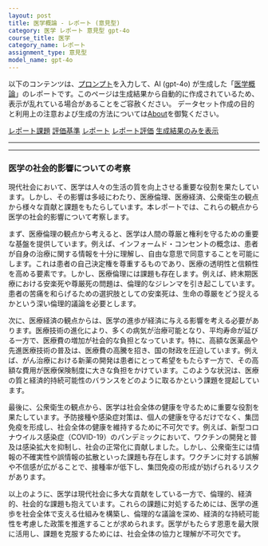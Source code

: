 ```yaml
---
layout: post
title: 医学概論 - レポート (意見型)
category: 医学 レポート 意見型 gpt-4o
course_title: 医学
category_name: レポート
assignment_type: 意見型
model_name: gpt-4o
---
```


以下のコンテンツは、[プロンプト](http://127.0.0.1:8000/generated/医学/gpt-4o/prompt_レポート-意見型.md)を入力して、AI (gpt-4o) が生成した「[医学概論](/contents/医学/)」のレポートです。このページは生成結果から自動的に作成されているため、表示が乱れている場合があることをご容赦ください。
データセット作成の目的と利用上の注意および生成の方法については[About](/About)を御覧ください。

[レポート課題](../レポート課題-意見型)
[評価基準](../評価基準-意見型)
[レポート](../レポート-意見型)
[レポート評価](../レポート評価-意見型)
[生成結果のみを表示](http://127.0.0.1:8000/generated/医学/gpt-4o/レポート-意見型.md)
  

***
***
  
### 医学の社会的影響についての考察

現代社会において、医学は人々の生活の質を向上させる重要な役割を果たしています。しかし、その影響は多岐にわたり、医療倫理、医療経済、公衆衛生の観点から様々な貢献と課題をもたらしています。本レポートでは、これらの観点から医学の社会的影響について考察します。

まず、医療倫理の観点から考えると、医学は人間の尊厳と権利を守るための重要な基盤を提供しています。例えば、インフォームド・コンセントの概念は、患者が自身の治療に関する情報を十分に理解し、自由な意思で同意することを可能にします。これは患者の自己決定権を尊重するものであり、医療の透明性と信頼性を高める要素です。しかし、医療倫理には課題も存在します。例えば、終末期医療における安楽死や尊厳死の問題は、倫理的なジレンマを引き起こしています。患者の苦痛を和らげるための選択肢としての安楽死は、生命の尊厳をどう捉えるかという深い倫理的議論を必要とします。

次に、医療経済の観点からは、医学の進歩が経済に与える影響を考える必要があります。医療技術の進化により、多くの病気が治療可能となり、平均寿命が延びる一方で、医療費の増加が社会的な負担となっています。特に、高額な医薬品や先進医療技術の普及は、医療費の高騰を招き、国の財政を圧迫しています。例えば、がん治療における新薬の開発は患者にとって希望をもたらす一方で、その高額な費用が医療保険制度に大きな負担をかけています。このような状況は、医療の質と経済的持続可能性のバランスをどのように取るかという課題を提起しています。

最後に、公衆衛生の観点から、医学は社会全体の健康を守るために重要な役割を果たしています。予防接種や感染症対策は、個人の健康を守るだけでなく、集団免疫を形成し、社会全体の健康を維持するために不可欠です。例えば、新型コロナウイルス感染症（COVID-19）のパンデミックにおいて、ワクチンの開発と普及は感染拡大を抑制し、社会の正常化に貢献しました。しかし、公衆衛生には情報の不確実性や誤情報の拡散といった課題も存在します。ワクチンに対する誤解や不信感が広がることで、接種率が低下し、集団免疫の形成が妨げられるリスクがあります。

以上のように、医学は現代社会に多大な貢献をしている一方で、倫理的、経済的、社会的な課題も抱えています。これらの課題に対処するためには、医学の進歩を社会全体で支える仕組みを構築し、倫理的な議論を深め、経済的な持続可能性を考慮した政策を推進することが求められます。医学がもたらす恩恵を最大限に活用し、課題を克服するためには、社会全体の協力と理解が不可欠です。

